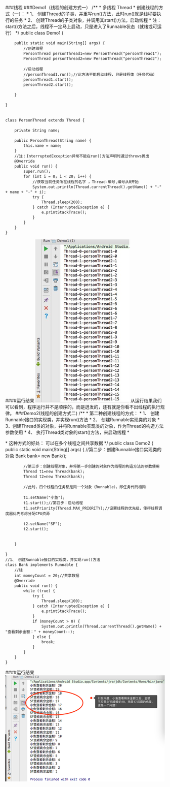 ###线程
###Demo1（线程的创建方式一）
    /**
     * 多线程 Thread
     * 创建线程的方式（一）：
     * 1、 创建Thread的子类，并重写run()方法，此时run()就是线程要执行的任务
     * 2、 创建Thread的子类对象，并调用其start()方法，启动线程
     * 注： start()方法之后，线程不一定马上启动，只是进入了Runnable状态（就绪或可运行）
     */
    public class Demo1 {
    
    
        public static void main(String[] args) {
            //创建线程
            PersonThread personThread1=new PersonThread("personThread1");
            PersonThread personThread2=new PersonThread("personThread2");
    
            //启动线程
            //personThread1.run();//此方法不能启动线程，只是线程体（任务代码）
            personThread1.start();
            personThread2.start();
    
        }
    
    }
    
    
    class PersonThread extends Thread {
    
        private String name;
    
        public PersonThread(String name) {
            this.name = name;
        }
        //注：InterruptedException异常不能在run()方法声明时通过throws抛出
        @Override
        public void run() {
            super.run();
            for (int i = 0; i < 20; i++) {
                //获取当前任务所在线程的名字 ，Thread-编号,编号从0开始
                System.out.println(Thread.currentThread().getName() + "-" + name + "-" + i);
                try {
                    Thread.sleep(200);
                } catch (InterruptedException e) {
                    e.printStackTrace();
                }
            }
        }
    }
####运行结果
![](https://github.com/mar-sir/JavaForAndroid/blob/master/JavaForAndroid/series8/src/main/java/images/step1.png?raw=true)
从运行结果我们可以看到，程序运行并不是顺序的，而是迸发的，还有就是你看不出线程的执行规律。
###Demo2(线程的创建方式二)
    /**
     * 第二种创建线程的方式：
     * 1、 创建Runnable接口的实现类，并实现run()方法
     * 2、 创建Runnable实现类的对象
     * 3、创建Thread类的对象，并将Runnable实现类的对象，作为Thread的构造方法参数使用
     * 4、 执行Thread类对象的start()方法，来启动线程
     * <p>
     * 这种方式的好处： 可以在多个线程之间共享数据
     */
    public class Demo2 {
        public static void main(String[] args) {
            //第二步：创建Runnable接口实现类的对象
            Bank bank= new Bank();
    
            //第三步：创建线程对象，并将第一步创建的对象作为线程的构造方法的参数使用
            Thread t1=new Thread(bank);
            Thread t2=new Thread(bank);
    
            //此时，四个线程的任务都是同一个对象（Runnable），即任务代码相同
    
            t1.setName("小鱼");
            t1.start();//第四步：启动线程
            t1.setPriority(Thread.MAX_PRIORITY);//设置线程的优先级，使得线程调度器优先考虑分配CPU资源
    
            t2.setName("SF");
            t2.start();
    
    
        }
    
    }
    //1、 创建Runnable接口的实现类，并实现run()方法
    class Bank implements Runnable {
        //钱
        int moneyCount = 20;//共享数据
        @Override
        public void run() {
            while (true) {
                try {
                    Thread.sleep(100);
                } catch (InterruptedException e) {
                    e.printStackTrace();
                }
                if (moneyCount > 0) {
                    System.out.println(Thread.currentThread().getName() + "查看剩余金额：" + moneyCount--);
                } else {
                    break;
                }
            }
        }
    }
####运行结果
![](https://github.com/mar-sir/JavaForAndroid/blob/master/JavaForAndroid/series8/src/main/java/images/step2.png?raw=true)